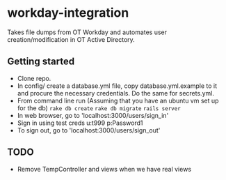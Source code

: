 # workday-integration
Takes file dumps from OT Workday and automates user creation/modification in OT Active Directory.

## Getting started
- Clone repo.
- In config/ create a database.yml file, copy database.yml.example to it and procure the necessary credentials. Do the same for secrets.yml.
- From command line run (Assuming that you have an ubuntu vm set up for the db)
`rake db create`
`rake db migrate`
`rails server`
- In web browser, go to 'localhost:3000/users/sign_in'
- Sign in using test creds u:t999 p:Password1
- To sign out, go to 'localhost:3000/users/sign_out'

## TODO
- Remove TempController and views when we have real views
